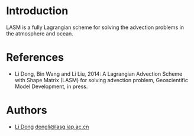 Introduction
============

LASM is a fully Lagrangian scheme for solving the advection problems in the
atmosphere and ocean.

References
==========

- Li Dong, Bin Wang and Li Liu, 2014: A Lagrangian Advection Scheme with Shape Matrix (LASM) for solving advection problem, Geoscientific Model Development, in press.

Authors
=======

- [Li Dong](https://dongli.github.io/dongli) <dongli@lasg.iap.ac.cn>
